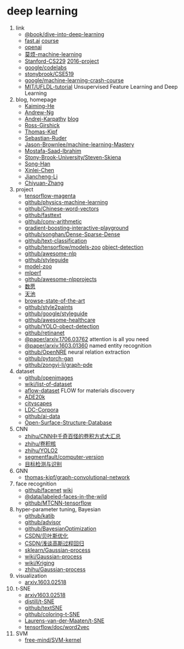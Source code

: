 # deep learning

1. link
   * [@book/dive-into-deep-learning](https://zh-v2.d2l.ai/)
   * [fast.ai](https://www.fast.ai/) [course](https://course.fast.ai/)
   * [openai](https://openai.com/)
   * [莫烦-machine-learning](https://mofanpy.com/tutorials/machine-learning/)
   * [Stanford-CS229](http://cs229.stanford.edu/) [2016-project](http://cs229.stanford.edu/projects2016.html)
   * [google/codelabs](https://codelabs.developers.google.com/?cat=TensorFlow)
   * [stonybrook/CSE519](https://www3.cs.stonybrook.edu/~skiena/519/)
   * [google/machine-learning-crash-course](https://developers.google.com/machine-learning/crash-course/first-steps-with-tensorflow/programming-exercises)
   * [MIT/UFLDL-tutorial](http://deeplearning.stanford.edu/tutorial/) Unsupervised Feature Learning and Deep Learning
2. blog, homepage
   * [Kaiming-He](http://kaiminghe.com/)
   * [Andrew-Ng](https://www.andrewng.org/)
   * [Andrej-Karpathy](https://karpathy.ai/) [blog](http://karpathy.github.io/)
   * [Ross-Girshick](https://www.rossgirshick.info/)
   * [Thomas-Kipf](https://tkipf.github.io/)
   * [Sebastian-Ruder](https://ruder.io/)
   * [Jason-Brownlee/machine-learning-Mastery](https://machinelearningmastery.com/)
   * [Mostafa-Saad-Ibrahim](https://sites.google.com/site/mostafasibrahim/home)
   * [Stony-Brook-University/Steven-Skiena](https://www3.cs.stonybrook.edu/~skiena/)
   * [Song-Han](https://songhan.mit.edu/)
   * [Xinlei-Chen](https://xinleic.xyz/)
   * [Jiancheng-Li](http://lijiancheng0614.github.io/)
   * [Chiyuan-Zhang](https://pluskid.org/)
3. project
   * [tensorflow-magenta](https://magenta.tensorflow.org/)
   * [github/physics-machine-learning](https://github.com/physicsml/)
   * [github/Chinese-word-vectors](https://github.com/Embedding/Chinese-Word-Vectors)
   * [github/fasttext](https://github.com/facebookresearch/fastText)
   * [github/conv-arithmetic](https://github.com/vdumoulin/conv_arithmetic)
   * [gradient-boosting-interactive-playground](https://arogozhnikov.github.io/2016/07/05/gradient_boosting_playground.html)
   * [github/songhan/Dense-Sparse-Dense](https://github.com/songhan/DSD)
   * [github/text-classification](https://github.com/brightmart/text_classification)
   * [github/tensorflow/models-zoo](https://github.com/tensorflow/models/tree/master/research/slim) [object-detection](https://github.com/tensorflow/models/tree/master/research/object_detection)
   * [github/awesome-nlp](https://github.com/keon/awesome-nlp#user-content-python)
   * [github/styleguide](https://github.com/google/styleguide)
   * [model-zoo](https://modelzoo.co/)
   * [mlperf](https://mlcommons.org/en/)
   * [github/awesome-nlpprojects](https://github.com/costezki/awesome-nlprojects)
   * [数愿](http://www.datadreams.org/#/index)
   * [天池](https://tianchi.aliyun.com/competition/gameList/activeList)
   * [browse-state-of-the-art](https://paperswithcode.com/sota)
   * [github/style2paints](https://github.com/lllyasviel/style2paints)
   * [github/google/styleguide](https://github.com/google/styleguide)
   * [github/awesome-healthcare](https://github.com/kakoni/awesome-healthcare#ehr)
   * [github/YOLO-obect-detection](https://github.com/llSourcell/YOLO_Object_Detection)
   * [github/retinanet](https://github.com/fizyr/keras-retinanet#converting-a-training-model-to-inference-model)
   * [@paper/arxiv.1706.03762](https://arxiv.org/abs/1706.03762) attention is all you need
   * [@paper/arxiv.1603.01360](https://arxiv.org/abs/1603.01360) named entity recognition
   * [github/OpenNRE](https://github.com/thunlp/OpenNRE) neural relation extraction
   * [github/pytorch-gan](https://github.com/eriklindernoren/PyTorch-GAN)
   * [github/zongyi-li/graph-pde](https://github.com/zongyi-li/graph-pde/tree/master/graph-neural-operator)
4. dataset
   * [github/openimages](https://github.com/openimages/dataset)
   * [wiki/list-of-dataset](https://en.wikipedia.org/wiki/List_of_datasets_for_machine-learning_research)
   * [aflow-dataset](http://www.aflowlib.org/) FLOW for materials discovery
   * [ADE20k](http://groups.csail.mit.edu/vision/datasets/ADE20K/)
   * [cityscapes](https://www.cityscapes-dataset.com/)
   * [LDC-Corpora](https://catalog.ldc.upenn.edu/topten)
   * [github/ai-data](https://github.com/BirgerMoell/ai-data)
   * [Open-Surface-Structure-Database](http://www.fhi-berlin.mpg.de/KHsoftware/oSSD/index.html)
5. CNN
   * [zhihu/CNN中千奇百怪的卷积方式大汇总](https://zhuanlan.zhihu.com/p/29367273)
   * [zhihu/卷积核](https://zhuanlan.zhihu.com/p/28749411)
   * [zhihu/YOLO2](https://zhuanlan.zhihu.com/p/31167081)
   * [segmentfault/computer-version](https://segmentfault.com/u/jk_v1/articles)
   * [目标检测与识别](https://www.zybuluo.com/vivounicorn/note/872593#81-selective-search)
6. GNN
   * [thomas-kipf/graph-convolutional-network](http://tkipf.github.io/graph-convolutional-networks/)
7. face recognition
   * [github/facenet](https://github.com/davidsandberg/facenet) [wiki](https://github.com/davidsandberg/facenet/wiki/Classifier-training-of-inception-resnet-v1)
   * [@data/labeled-faces-in-the-wild](http://vis-www.cs.umass.edu/lfw/)
   * [github/MTCNN-tensorflow](https://github.com/AITTSMD/MTCNN-Tensorflow)
8. hyper-parameter tuning, Bayesian
   * [github/katib](https://github.com/kubeflow/katib)
   * [github/advisor](https://github.com/tobegit3hub/advisor)
   * [github/BayesianOptimization](https://github.com/fmfn/BayesianOptimization)
   * [CSDN/贝叶斯优化](https://blog.csdn.net/Snail_Ren/article/details/79005069)
   * [CSDN/浅谈高斯过程回归](https://blog.csdn.net/tsroad/article/details/51112226)
   * [sklearn/Gaussian-process](https://scikit-learn.org/stable/modules/gaussian_process.html)
   * [wiki/Gaussian-process](https://en.wikipedia.org/wiki/Gaussian_process)
   * [wiki/Kriging](https://en.wikipedia.org/wiki/Kriging)
   * [zhihu/Gaussian-process](https://zhuanlan.zhihu.com/p/27555501)
9. visualization
   * [arxiv.1603.02518](https://arxiv.org/abs/1603.02518v3)
10. t-SNE
    * [arxiv1603.02518](https://arxiv.org/abs/1603.02518v3)
    * [distill/t-SNE](https://distill.pub/2016/misread-tsne/)
    * [github/textSNE](https://github.com/turian/textSNE)
    * [github/coloring-t-SNE](https://github.com/kylemcdonald/Coloring-t-SNE)
    * [Laurens-van-der-Maaten/t-SNE](https://lvdmaaten.github.io/tsne/)
    * [tensorflow/doc/word2vec](https://www.tensorflow.org/tutorials/text/word2vec)
11. SVM
    * [free-mind/SVM-kernel](https://blog.pluskid.org/archives/685)
